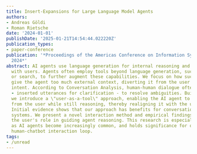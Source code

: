 ```yaml
---
title: Insert-Expansions for Large Language Model Agents
authors:
- Andreas Göldi
- Roman Rietsche
date: '2024-01-01'
publishDate: '2025-01-21T14:54:44.022220Z'
publication_types:
- paper-conference
publication: '*Proceedings of the Americas Conference on Information Systems (AMCIS)
  2024*'
abstract: AI agents use language generation for internal reasoning and interacting
  with users. Agents often employ tools beyond language generation, such as calculators
  or search, to further augment these capabilities. We focus on how such tools can
  give the agent too much external context, diverting it from the user's original
  intent. According to Conversation Analysis, human-human dialogue often uses \"insert-expansion\"
  - inserted utterances for clarification - to resolve ambiguities. Building on this,
  we introduce a \"user-as-a-tool\" approach, enabling the AI agent to solicit clarification
  from the user while still reasoning, thereby realigning it with the user's intent.
  Initial evidence shows that our approach has benefits for conversational recommendation
  systems. We present a novel interaction method and empirical findings that enhance
  the user's role in guiding agent reasoning. This research is especially relevant
  as AI agents become increasingly common, and holds significance for optimizing the
  human-chatbot interaction loop.
tags:
- /unread
---
```

